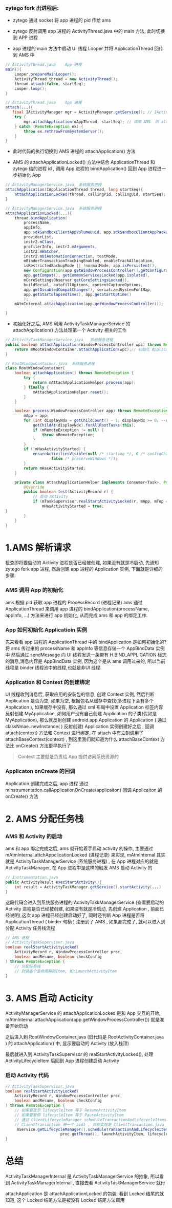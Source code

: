 ### zytego fork 出进程后:
- zytego 通过 socket 将 app 进程的 pid 传给 ams 

- zytego 反射调用 app 进程的 ActivityThread.java 中的 main 方法, 此时切换到 APP 进程

-  app 进程的 main 方法中启动 UI 线程 Looper 并将 ApplicationThread 回传到 AMS 中
```java
// ActivityThread.java    App 进程
main(){
    Looper.prepareMainLooper();
    ActivityThread thread = new ActivityThread(); 
    thread.attach(false, startSeq);
    Looper.loop();
}
```
```java
// ActivityThread.java    App 进程
attach(...){
   final IActivityManager mgr = ActivityManager.getService(); // IActivityManager 是一个 AIDL 接口,其实也就是 AMS
    try {
        mgr.attachApplication(mAppThread, startSeq); // 调用 AMS  的 attachApplication() 方法, 并把 App 进程的 applicationThread 传过去
    } catch (RemoteException ex) {
        throw ex.rethrowFromSystemServer();
    } 
}
```
  
- 此时代码的执行切换到 AMS 进程的 attachApplication() 方法

- AMS 的 attachApplicationLocked() 方法中结合 ApplicationThread 和 zytego 给的进程 id , 调用 App 进程的 bindApplication() 回到 App 进程进一步初始化 App
```java
// ActivityManagerService.java  系统服务进程
attachApplication(IApplicationThread thread, long startSeq){
    attachApplicationLocked(thread, callingPid, callingUid, startSeq);
}
```
```java
// ActivityManagerService.java  系统服务进程
attachApplicationLocked(...){
    thread.bindApplication(
        processName,     
        appInfo,
        app.sdkSandboxClientAppVolumeUuid, app.sdkSandboxClientAppPackage,
        providerList,
        instr2.mClass,
        profilerInfo, instr2.mArguments,
        instr2.mWatcher,
        instr2.mUiAutomationConnection, testMode,
        mBinderTransactionTrackingEnabled, enableTrackAllocation,
        isRestrictedBackupMode || !normalMode, app.isPersistent(),
        new Configuration(app.getWindowProcessController().getConfiguration()),
        app.getCompat(), getCommonServicesLocked(app.isolated),
        mCoreSettingsObserver.getCoreSettingsLocked(),
        buildSerial, autofillOptions, contentCaptureOptions,
        app.getDisabledCompatChanges(), serializedSystemFontMap,
        app.getStartElapsedTime(), app.getStartUptime()
        );   
    mAtmInternal.attachApplication(app.getWindowProcessController());

}
```

- 初始化好之后, AMS 利用 ActivityTaskManagerService 的 attachApplication() 方法处理第一个 Activity 相关的工作
```java
// ActivityTaskManagerService.java   系统服务进程
public boolean attachApplication(WindowProcessController wpc) throws RemoteException {
    return mRootWindowContainer.attachApplication(wpc);// 初始化 Applicaiton
}
```

```java
// RootWindowContainer.java  系统服务进程
class RootWindowContainer{
    boolean attachApplication() throws RemoteException {
        try {
            return mAttachApplicationHelper.process(app);
        } finally {
            mAttachApplicationHelper.reset();
        }
    }

    boolean process(WindowProcessController app) throws RemoteException {
        mApp = app;
        for (int displayNdx = getChildCount() - 1; displayNdx >= 0; --displayNdx) {
            getChildAt(displayNdx).forAllRootTasks(this);
            if (mRemoteException != null) {
                throw mRemoteException;
            }
        }
        if (!mHasActivityStarted) {
            ensureActivitiesVisible(null /* starting */, 0 /* configChanges */,
                    false /* preserveWindows */);
        }
        return mHasActivityStarted; 
    }

    private class AttachApplicationHelper implements Consumer<Task>, Predicate<ActivityRecord> {
        @Override
        public boolean test(ActivityRecord r) {
            // 启动 Activity
            if (mTaskSupervisor.realStartActivityLocked(r, mApp, mTop == r && r.getTask().canBeResumed(r), true)) {
                mHasActivityStarted = true;
}
        }
    }
}
```

# 1.AMS 解析请求
检查即将要启动的 Activity 进程是否已经被创建,  如果没有就是冷启动, 先通知 zytego fork app 进程, 然后创建 app 进程的 Application 实例, 下面就是详细的步骤:


### AMS 调用 App 的初始化
ams 根据 pid 获取 app 进程的 ProcessRecord (进程记录)
ams 通过 ApplicationThread 来调用 app 进程的 bindApplication(processName, appInfo, ...) 方法来进行 app 初始化, 从而完成 ams 和 app 的绑定工作.


### App 如何初始化 Applicatioin 实例
先来看看 app 进程的 ApplicationThread 中的 bindApplication 是如何初始化的?
将 ams 传过来的 processName 和 appInfo 等信息存储一个 AppBindData 实例中
然后通过 sendMessage 向 UI 线程发送一条带有 H.BIND_APPLICATION 标志的消息,消息内容是 AppBindData 实例, 因为这个是从 ams 调用过来的, 所以当前线程是 binder 线程池中的线程,也就是非UI 线程. 


### Application 和 Context 的创建绑定
UI 线程收到消息后, 获取应用的安装包的信息, 创建 Context 实例,  然后判断 Application 是否为空, 如果为空, 根据包名从缓存中查找(多进程下会有多个 Application ),  如果缓存中没有, 那么通过 xml 布局中设置 Application 标签内容反射创建 MyApplication, 如何用户没有自己创建 Application 的子类(假如是 MyApplication), 那么就反射创建 android.app.Application 的 Application ( 通过  classNmae..newInstance( ) 反射创建)
Application 实例创建好之后 , 回调 attach(context) 方法和 Context 进行绑定, 在 attach 中有立刻调用了 attachBaseContext(context)  , 到这里我们就知道为什么 attachBaseContext 方法比 onCreate() 方法更早执行了

> Context 主要就是负责给 App 提供访问系统资源的


### Applicaton onCreate 的回调
Application 创建完成之后, app 进程 通过 mInstrumentation.callApplicationOnCreate(applicaiton) 回调 Applicaiton 的 onCreate() 方法


# 2. AMS 分配任务栈
### AMS 和 Activity 的启动
ams 和 app 绑定完成之后, ams 就开始着手启动 activity 的操作, 主要通过 mAtmInternal.attchAppclicationLocked (进程记录) 来实现, mAtmInternal 其实就是 ActivityTaskManagerService (系统服务进程) , 在 App 进程对应的就是 ActivityTaskManager, 在 App 进程中是这样的触发 AMS 启动 Activity 的 
```java
// Instrumentation.java
public ActivityResult execStartActivity(){
    int result = ActivityTaskManager.getService().startActivity(...)
}
```
这段代码会进入到系统服务进程的 ActivityTaskManagerService (查看要启动的 Activity 进程是否已经被创建, 如果没有就是冷启动, 先创建 Application , 前面已经说明),这次 app 进程已经创建启动好了, 同时还判断 App 进程是否将 ApplicationThread ( binder 句柄 ) 注册到了 AMS , 如果都完成了, 就可以进入到分配 Activity 任务栈流程
```java
// AMS 进程
// ActivityTaskSupervisor.java
boolean realStartActivityLocked(
    ActivityRecord r, WindowProcessController proc,
    boolean andResume, boolean checkConfig
) throws RemoteException {
    // 分配任务栈
    // 封装各个生命周期的Item, 如:LaunchActivityItem
}
```


# 3. AMS 启动 Acticity
ActivityManagerService 的 attachApplicationLocked 是和 App 交互的开始, mAtmInternal.attachApplication(app.getWindowProcessController()) 就是准备开始启动
 
之后进入到 RootWindowContainer.java (旧代码是 RootActivityContainer.java ) 的 attachApplication() 中, 显示要启动的 Activity (放入栈顶)

最后就进入到 ActivityTaskSupervisor 的 realStartActivityLocked(), 处理 ActivityLifecycleItem 后回到 App 进程创建启动 Activity 


### 启动 Activity 代码
```java
// ActivityTaskSupervisor.java
boolean realStartActivityLocked(
    ActivityRecord r, WindowProcessController proc,
    boolean andResume, boolean checkConfig
) throws RemoteException {
    // 如果要显示 lifecycleItem 等于 ResumeActivityItem
    // 如果要暂停 lifecycleItem 等于 PauseActivityItem
    // 通过 ClientLifecycleManager scheduleTransactionAndLifecycleItems 执行单个 item 事务,  最终通过 ClientTransaction   交给 app 进程
    // ClientTransaction 是一个 aidl , 对应实现是 ClientTransaction.java
     mService.getLifecycleManager().scheduleTransactionAndLifecycleItems(
                        proc.getThread(), launchActivityItem, lifecycleItem);
}
```


# 总结
ActivityTaskManagerInternal  是 ActivityTaskManagerService 的抽象, 所以看到 ActivityTaskManagerInternal , 直接去看  ActivityTaskManagerService 就行


attachApplication 是 attachApplicationLocked 的包装, 看到 Locked 结尾的就知道, 这个 Locked 结尾方法是被没有 Locked 结尾方法调用

















